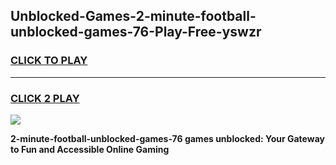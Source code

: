
## Unblocked-Games-2-minute-football-unblocked-games-76-Play-Free-yswzr
<h3>
<a href="https://premium76.site?title=2-minute-football-unblocked-games-76&ref=10A">CLICK TO PLAY</a></h3>
<hr>

<h3>
<a href="https://premium76.site?title=2-minute-football-unblocked-games-76&ref=10A">CLICK 2 PLAY</a>
  
</h3>

<a href="https://premium76.site?title=2-minute-football-unblocked-games-76&ref=10A"><img src="https://clearcache.store/games.png"></a>


**2-minute-football-unblocked-games-76 games unblocked: Your Gateway to Fun and Accessible Online Gaming**
